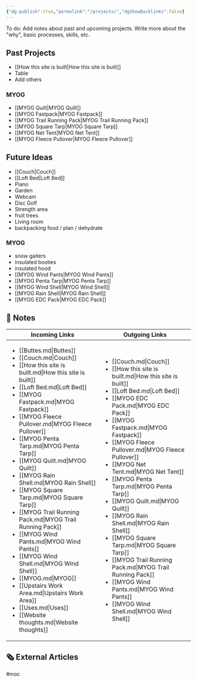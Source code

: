 ```yaml
---
{"dg-publish":true,"permalink":"/projects/","dgShowBacklinks":false}
---
```



To do: Add notes about past and upcoming projects. Write more about the "why", basic processes, skills, etc.

## Past Projects

* [[How this site is built\|How this site is built]]
* Table
* Add others

### MYOG

* [[MYOG Quilt\|MYOG Quilt]]
* [[MYOG Fastpack\|MYOG Fastpack]]
* [[MYOG Trail Running Pack\|MYOG Trail Running Pack]]
* [[MYOG Square Tarp\|MYOG Square Tarp]]
* [[MYOG Net Tent\|MYOG Net Tent]]
* [[MYOG Fleece Pullover\|MYOG Fleece Pullover]]

## Future Ideas

* [[Couch\|Couch]]
* [[Loft Bed\|Loft Bed]]
* Piano
* Garden
* Webcam
* Disc Golf
* Strength area
* fruit trees
* Living room
* backpacking food / plan / dehydrate

### MYOG

* snow gaiters
* insulated booties
* insulated hood
* [[MYOG Wind Pants\|MYOG Wind Pants]]
* [[MYOG Penta Tarp\|MYOG Penta Tarp]]
* [[MYOG Wind Shell\|MYOG Wind Shell]]
* [[MYOG Rain Shell\|MYOG Rain Shell]]
* [[MYOG EDC Pack\|MYOG EDC Pack]]



## 📔 Notes

| Incoming Links                                                                                                                                                                                                                                                                                                                                                                                                                                                                                                                                                                                                                                                                                                                                                                                                 | Outgoing Links                                                                                                                                                                                                                                                                                                                                                                                                                                                                                                                                                                                                                                                                                            |
| -------------------------------------------------------------------------------------------------------------------------------------------------------------------------------------------------------------------------------------------------------------------------------------------------------------------------------------------------------------------------------------------------------------------------------------------------------------------------------------------------------------------------------------------------------------------------------------------------------------------------------------------------------------------------------------------------------------------------------------------------------------------------------------------------------------- | --------------------------------------------------------------------------------------------------------------------------------------------------------------------------------------------------------------------------------------------------------------------------------------------------------------------------------------------------------------------------------------------------------------------------------------------------------------------------------------------------------------------------------------------------------------------------------------------------------------------------------------------------------------------------------------------------------- |
| <ul><li>[[Buttes.md\\|Buttes]]</li><li>[[Couch.md\\|Couch]]</li><li>[[How this site is built.md\\|How this site is built]]</li><li>[[Loft Bed.md\\|Loft Bed]]</li><li>[[MYOG Fastpack.md\\|MYOG Fastpack]]</li><li>[[MYOG Fleece Pullover.md\\|MYOG Fleece Pullover]]</li><li>[[MYOG Penta Tarp.md\\|MYOG Penta Tarp]]</li><li>[[MYOG Quilt.md\\|MYOG Quilt]]</li><li>[[MYOG Rain Shell.md\\|MYOG Rain Shell]]</li><li>[[MYOG Square Tarp.md\\|MYOG Square Tarp]]</li><li>[[MYOG Trail Running Pack.md\\|MYOG Trail Running Pack]]</li><li>[[MYOG Wind Pants.md\\|MYOG Wind Pants]]</li><li>[[MYOG Wind Shell.md\\|MYOG Wind Shell]]</li><li>[[MYOG.md\\|MYOG]]</li><li>[[Upstairs Work Area.md\\|Upstairs Work Area]]</li><li>[[Uses.md\\|Uses]]</li><li>[[Website thoughts.md\\|Website thoughts]]</li></ul> | <ul><li>[[Couch.md\\|Couch]]</li><li>[[How this site is built.md\\|How this site is built]]</li><li>[[Loft Bed.md\\|Loft Bed]]</li><li>[[MYOG EDC Pack.md\\|MYOG EDC Pack]]</li><li>[[MYOG Fastpack.md\\|MYOG Fastpack]]</li><li>[[MYOG Fleece Pullover.md\\|MYOG Fleece Pullover]]</li><li>[[MYOG Net Tent.md\\|MYOG Net Tent]]</li><li>[[MYOG Penta Tarp.md\\|MYOG Penta Tarp]]</li><li>[[MYOG Quilt.md\\|MYOG Quilt]]</li><li>[[MYOG Rain Shell.md\\|MYOG Rain Shell]]</li><li>[[MYOG Square Tarp.md\\|MYOG Square Tarp]]</li><li>[[MYOG Trail Running Pack.md\\|MYOG Trail Running Pack]]</li><li>[[MYOG Wind Pants.md\\|MYOG Wind Pants]]</li><li>[[MYOG Wind Shell.md\\|MYOG Wind Shell]]</li></ul> |


## 🗞 External Articles



#moc 